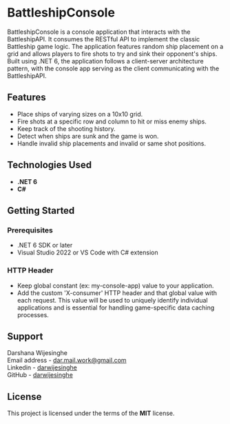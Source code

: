 # BattleshipConsole

BattleshipConsole is a console application that interacts with the BattleshipAPI. It consumes the RESTful API to implement the classic Battleship game logic. The application features random ship placement on a grid and allows players to fire shots to try and sink their opponent's ships. Built using .NET 6, the application follows a client-server architecture pattern, with the console app serving as the client communicating with the BattleshipAPI.

## Features

- Place ships of varying sizes on a 10x10 grid.
- Fire shots at a specific row and column to hit or miss enemy ships.
- Keep track of the shooting history.
- Detect when ships are sunk and the game is won.
- Handle invalid ship placements and invalid or same shot positions.

## Technologies Used

- **.NET 6**
- **C#**

## Getting Started

### Prerequisites

- .NET 6 SDK or later
- Visual Studio 2022 or VS Code with C# extension

### HTTP Header

- Keep global constant (ex: my-console-app) value to your application.
- Add the custom 'X-consumer' HTTP header and that global value with each request. This value will be used to uniquely identify individual applications and is essential for handling game-specific data caching processes.

## Support

Darshana Wijesinghe  
Email address - [dar.mail.work@gmail.com](mailto:dar.mail.work@gmail.com)  
Linkedin - [darwijesinghe](https://www.linkedin.com/in/darwijesinghe/)  
GitHub - [darwijesinghe](https://github.com/darwijesinghe)

## License

This project is licensed under the terms of the **MIT** license.
